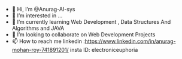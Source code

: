 - 👋 Hi, I’m @Anurag-AI-sys
- 👀 I’m interested in ...
- 🌱 I’m currently learning Web Development , Data Structures And Algorithms and JAVA
- 💞️ I’m looking to collaborate on Web Development Projects
- 📫 How to reach me linkedin :https://www.linkedin.com/in/anurag-mohan-roy-741891201/  insta ID: electroniceuphoria

<!---
Anurag-AI-sys/Anurag-AI-sys is a ✨ special ✨ repository because its `README.md` (this file) appears on your GitHub profile.
You can click the Preview link to take a look at your changes.
--->

